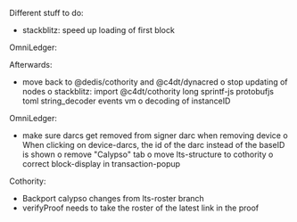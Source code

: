 Different stuff to do:

* stackblitz: speed up loading of first block

OmniLedger:

Afterwards:
* move back to @dedis/cothority and @c4dt/dynacred
o stop updating of nodes
o stackblitz: import @c4dt/cothority long sprintf-js protobufjs toml string_decoder events vm
o decoding of instanceID


OmniLedger:
* make sure darcs get removed from signer darc when removing device
o When clicking on device-darcs, the id of the darc instead of the baseID is shown
o remove "Calypso" tab
o move lts-structure to cothority
o correct block-display in transaction-popup


Cothority:
* Backport calypso changes from lts-roster branch
* verifyProof needs to take the roster of the latest link in the proof
